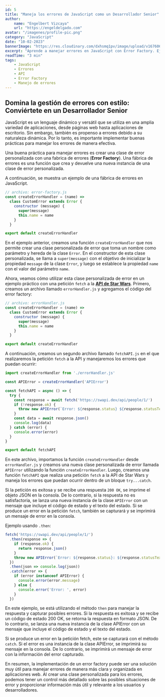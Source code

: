 ```yaml
---
id: 5
title: "Maneja los errores de JavaScript como un Desarrollador Senior"
author:
    name: "Engelbert Vizcaya"
    url: "https://engeldelgado.com"
avatar: "/imagenes/profile-pic.png"
category: "JavaScript"
date: "10-02-2023"
bannerImage: "https://res.cloudinary.com/dxhsmq1pv/image/upload/v1676060839/engeldlgado/post/manejo-errores-javascript_zjbrb3.jpg"
excerpt: "Aprende a manejar errores en JavaScript con Error Factory. Ejemplos y explicaciones detalladas. Convierte en desarrollador senior hoy."
readTime: "3 min"
tags:
    - JavaScript
    - Errores
    - API
    - Error Factory
    - Manejo de errores
---
```



## Domina la gestión de errores con estilo: Conviértete en un Desarrollador Senior


JavaScript es un lenguaje dinámico y versátil que se utiliza en una amplia variedad de aplicaciones, desde páginas web hasta aplicaciones de escritorio. Sin embargo, también es propenso a errores debido a su naturaleza dinámica. Por lo tanto, es importante implementar buenas prácticas para manejar los errores de manera efectiva.

Una buena práctica para manejar errores es crear una clase de error personalizada con una fabrica de errores (**Error Factory**). Una fábrica de errores es una función que crea y devuelve una nueva instancia de una clase de error personalizada.

A continuación, se muestra un ejemplo de una fábrica de errores en JavaScript.

```javascript
// archivo: error-factory.js
const createErrorHandler = (name) =>
  class CustomError extends Error {
    constructor (message) {
      super(message)
      this.name = name
    }
  }

export default createErrorHandler

```

En el ejemplo anterior, creamos una función `createErrorHandler` que nos permite crear una clase personalizada de error que toma un nombre como parámetro y hereda de la clase `Error`. En el constructor de esta clase personalizada, se llama a `super(message)` con el objetivo de inicializar la propiedad `message` de la clase `Error`, y luego se establece la propiedad `name` con el valor del parámetro `name`.

Ahora, veamos cómo utilizar esta clase personalizada de error en un ejemplo práctico con una petición `fetch` a la [**API de Star Wars**](https://swapi.dev/). Primero, creamos un archivo llamado `errorHandler.js` y agregamos el código del error factory:
```javascript
// archivo: errorHandler.js
const createErrorHandler = (name) =>
  class CustomError extends Error {
    constructor (message) {
      super(message)
      this.name = name
    }
  }

export default createErrorHandler

```
A continuación, creamos un segundo archivo llamado `fetchAPI.js` en el que realizaremos la petición `fetch` a la API y manejaremos los errores que puedan ocurrir:

```javascript
import createErrorHandler from './errorHandler.js'

const APIError = createErrorHandler('APIError')

const fetchAPI = async () => {
  try {
    const response = await fetch('https://swapi.dev/api/people/1/')
    if (!response.ok) {
      throw new APIError(`Error: ${response.status} ${response.statusText}`)
    }
    const data = await response.json()
    console.log(data)
  } catch (error) {
    console.error(error)
  }
}

export default fetchAPI
```
En este archivo, importamos la función `createErrorHandler` desde `errorHandler.js` y creamos una nueva clase personalizada de error llamada `APIError` utilizando la función `createErrorHandler`. Luego, creamos una función `fetchAPI` que realiza una petición `fetch` a la API de Star Wars y maneja los errores que puedan ocurrir dentro de un bloque `try...catch`.

Si la petición es exitosa y se recibe una respuesta `200 OK`, se imprime el objeto JSON en la consola. De lo contrario, si la respuesta no es satisfactoria, se lanza una nueva instancia de la clase `APIError` con un mensaje que incluye el código de estado y el texto del estado. Si se produce un error en la petición `fetch`, también se capturará y se imprimirá un mensaje de error en la consola.

Ejemplo usando `.then`:

```javascript
fetch('https://swapi.dev/api/people/1/')
  .then(response => {
    if (response.ok) {
      return response.json()
    }
    throw new APIError(`Error: ${response.status}: ${response.statusText}`)
  })
  .then(json => console.log(json))
  .catch(error => {
    if (error instanceof APIError) {
      console.error(error.message)
    } else {
      console.error('Error: ', error)
    }
  })
```
En este ejemplo, se está utilizando el método `then` para manejar la respuesta y capturar posibles errores. Si la respuesta es exitosa y se recibe un código de estado 200 OK, se retorna la respuesta en formato JSON. De lo contrario, se lanza una nueva instancia de la clase APIError con un mensaje que incluye el código de estado y el texto del estado.

Si se produce un error en la petición fetch, este se capturará con el método `catch`. Si el error es una instancia de la clase APIError, se imprimirá su mensaje en la consola. De lo contrario, se imprimirá un mensaje de error con la información del error capturado.

En resumen, la implementación de un error factory puede ser una solución muy útil para manejar errores de manera más clara y organizada en aplicaciones web. Al crear una clase personalizada para los errores, podemos tener un control más detallado sobre las posibles situaciones de error y proporcionar información más útil y relevante a los usuarios y desarrolladores.